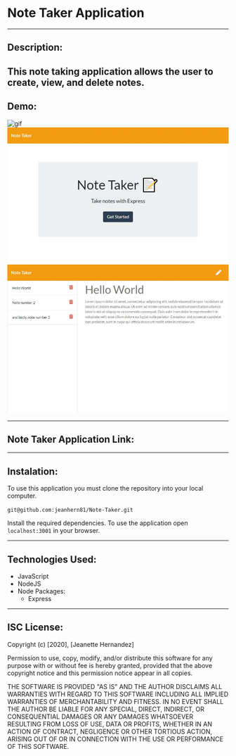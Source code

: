 # Note Taker Application

---
## Description:
This note taking application allows the user to create, view, and delete notes. 
---
## Demo:

![gif](./imagesDemo/NoteTakerDemo.gif)
![](./imagesDemo/screenshotHome.JPG)
![](./imagesDemo/screenshotNotes.JPG)

---
## Note Taker Application Link:


---
## Instalation:
To use this application you must clone the repository into your local computer. 

`git@github.com:jeanhern81/Note-Taker.git`

Install the required dependencies. To use the application open `localhost:3001` in your browser.


---
## Technologies Used:
* JavaScript
* NodeJS
* Node Packages: 
    * Express


---
## ISC License:

Copyright (c) [2020], [Jeanette Hernandez]

Permission to use, copy, modify, and/or distribute this software for any
purpose with or without fee is hereby granted, provided that the above
copyright notice and this permission notice appear in all copies.

THE SOFTWARE IS PROVIDED "AS IS" AND THE AUTHOR DISCLAIMS ALL WARRANTIES
WITH REGARD TO THIS SOFTWARE INCLUDING ALL IMPLIED WARRANTIES OF
MERCHANTABILITY AND FITNESS. IN NO EVENT SHALL THE AUTHOR BE LIABLE FOR
ANY SPECIAL, DIRECT, INDIRECT, OR CONSEQUENTIAL DAMAGES OR ANY DAMAGES
WHATSOEVER RESULTING FROM LOSS OF USE, DATA OR PROFITS, WHETHER IN AN
ACTION OF CONTRACT, NEGLIGENCE OR OTHER TORTIOUS ACTION, ARISING OUT OF
OR IN CONNECTION WITH THE USE OR PERFORMANCE OF THIS SOFTWARE.


